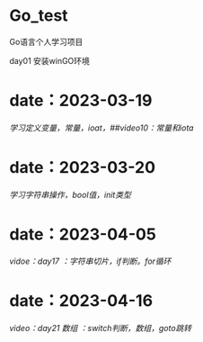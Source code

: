 # Go_test
Go语言个人学习项目

day01 安装winGO环境

# date：2023-03-19

###### 学习定义变量，常量，ioat，##video10：常量和iota

# date：2023-03-20

###### 学习字符串操作，bool值，init类型

# date：2023-04-05

###### vidoe：day17 ：字符串切片，if判断。for循环

# date：2023-04-16

###### video：day21 数组 ：switch判断，数组，goto跳转